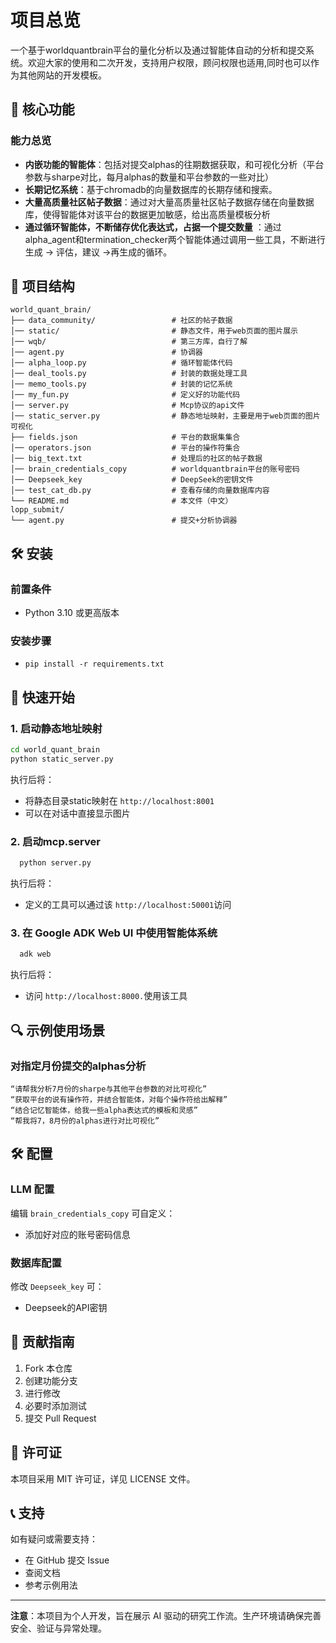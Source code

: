 # 项目总览

一个基于worldquantbrain平台的量化分析以及通过智能体自动的分析和提交系统。欢迎大家的使用和二次开发，支持用户权限，顾问权限也适用,同时也可以作为其他网站的开发模板。

## 🚀 核心功能

### 能力总览

- **内嵌功能的智能体**：包括对提交alphas的往期数据获取，和可视化分析（平台参数与sharpe对比，每月alphas的数量和平台参数的一些对比）
- **长期记忆系统**：基于chromadb的向量数据库的长期存储和搜索。
- **大量高质量社区帖子数据**：通过对大量高质量社区帖子数据存储在向量数据库，使得智能体对该平台的数据更加敏感，给出高质量模板分析
- **通过循环智能体，不断储存优化表达式，占据一个提交数量**
  ：通过alpha_agent和termination_checker两个智能体通过调用一些工具，不断进行生成 -> 评估，建议 ->再生成的循环。

## 📁 项目结构

```
world_quant_brain/
├── data_community/                 # 社区的帖子数据
│── static/                         # 静态文件，用于web页面的图片展示
│── wqb/                            # 第三方库，自行了解
│── agent.py                        # 协调器
│── alpha_loop.py                   # 循环智能体代码
│── deal_tools.py                   # 封装的数据处理工具
│── memo_tools.py                   # 封装的记忆系统
│── my_fun.py                       # 定义好的功能代码
│── server.py                       # Mcp协议的api文件
│── static_server.py                # 静态地址映射，主要是用于web页面的图片可视化
├── fields.json                     # 平台的数据集集合
│── operators.json                  # 平台的操作符集合
│── big_text.txt                    # 处理后的社区的帖子数据
│── brain_credentials_copy          # worldquantbrain平台的账号密码
│── Deepseek_key                    # DeepSeek的密钥文件
│── test_cat_db.py                  # 查看存储的向量数据库内容
└── README.md                       # 本文件（中文）
lopp_submit/
└── agent.py                        # 提交+分析协调器
```

## 🛠️ 安装

### 前置条件

- Python 3.10 或更高版本

### 安装步骤

- `pip install -r requirements.txt`

## 🚀 快速开始

### 1. 启动静态地址映射

```bash
cd world_quant_brain
python static_server.py
```

执行后将：

- 将静态目录static映射在 `http://localhost:8001`
- 可以在对话中直接显示图片

### 2. 启动mcp.server

```bash
  python server.py
```

执行后将：

- 定义的工具可以通过该 `http://localhost:50001`访问

### 3. 在 Google ADK Web UI 中使用智能体系统

```bash
  adk web
```

执行后将：

- 访问 `http://localhost:8000.`使用该工具

## 🔍 示例使用场景

### 对指定月份提交的alphas分析

```
“请帮我分析7月份的sharpe与其他平台参数的对比可视化”
“获取平台的说有操作符，并结合智能体，对每个操作符给出解释”
“结合记忆智能体，给我一些alpha表达式的模板和灵感”
“帮我将7，8月份的alphas进行对比可视化”
```

## 🛠️ 配置

### LLM 配置

编辑 `brain_credentials_copy` 可自定义：

- 添加好对应的账号密码信息

### 数据库配置

修改 `Deepseek_key` 可：

- Deepseek的API密钥

## 🤝 贡献指南

1. Fork 本仓库
2. 创建功能分支
3. 进行修改
4. 必要时添加测试
5. 提交 Pull Request

## 📄 许可证

本项目采用 MIT 许可证，详见 LICENSE 文件。

## 📞 支持

如有疑问或需要支持：

- 在 GitHub 提交 Issue
- 查阅文档
- 参考示例用法

---

**注意**：本项目为个人开发，旨在展示 AI 驱动的研究工作流。生产环境请确保完善安全、验证与异常处理。